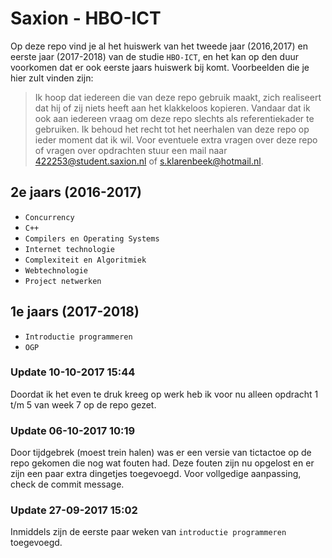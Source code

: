 # Saxion - HBO-ICT


Op deze repo vind je al het huiswerk van het tweede jaar (2016,2017) en eerste jaar (2017-2018) van de studie `HBO-ICT`, en het kan op den duur voorkomen dat er ook eerste jaars huiswerk bij komt. Voorbeelden die je hier zult vinden zijn:

> Ik hoop dat iedereen die van deze repo gebruik maakt,
> zich realiseert dat hij of zij niets heeft aan het
> klakkeloos kopieren. Vandaar dat ik ook aan iedereen
> vraag om deze repo slechts als referentiekader te gebruiken. Ik behoud het recht tot het neerhalen van deze repo op ieder moment dat ik wil. Voor eventuele extra vragen over deze repo of vragen over opdrachten stuur een mail naar 422253@student.saxion.nl of s.klarenbeek@hotmail.nl.

## 2e jaars (2016-2017)

  - `Concurrency`
  - `C++`
  - `Compilers en Operating Systems`
  - `Internet technologie`
  - `Complexiteit en Algoritmiek`
  - `Webtechnologie`
  - `Project netwerken`

## 1e jaars (2017-2018)

  - `Introductie programmeren`
  - `OGP`

### Update 10-10-2017 15:44
Doordat ik het even te druk kreeg op werk heb ik voor nu alleen opdracht 1 t/m 5 van week 7 op de repo gezet.

### Update 06-10-2017 10:19
Door tijdgebrek (moest trein halen) was er een versie van tictactoe op de repo gekomen die nog wat fouten had. Deze fouten zijn nu opgelost en er zijn een paar extra dingetjes toegevoegd. Voor vollgedige aanpassing, check de commit message.

### Update 27-09-2017 15:02

Inmiddels zijn de eerste paar weken van `introductie programmeren` toegevoegd.
